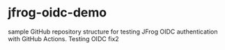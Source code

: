 # jfrog-oidc-demo
sample GitHub repository structure for testing JFrog OIDC authentication with GitHub Actions.
 Testing OIDC fix2